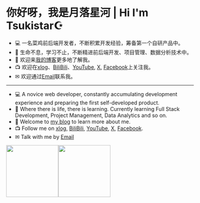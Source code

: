 # 你好呀，我是月落星河 | Hi I'm Tsukistar☪

- 💻 一名菜鸡前后端开发者，不断积累开发经验，筹备第一个自研产品中。
- 🌱 生命不息，学习不止，不断精进前后端开发、项目管理、数据分析技术中。
- 🔗 欢迎来<a href="https://www.tsukistar.fun" target="_blank" rel="noopener">我的博客</a>更多地了解我。
- 📺 欢迎在<a href="https://tsukistar.xlog.app" target="_blank" rel="noopener">xlog</a>、<a href="https://space.bilibili.com/10478887" target="_blank" rel="noopener">BiliBili</a>、<a href="https://www.youtube.com/channel/UCPkuyPJuuFL7UWue-qtqzFQ" target="_blank" rel="noopener">YouTube</a>, <a href="https://twitter.com/TsukistarCN" target="_blank" rel="noopener">X</a>, <a href="https://www.facebook.com/tsukistarCN" target="_blank" rel="noopener">Facebook</a>上关注我。
- ✉ 欢迎通过<a href="mailto:tsukistar@tsukistar.fun">Email</a>联系我。
---
- 💻 A novice web developer, constantly accumulating development experience and preparing the first self-developed product.
- 🌱 Where there is life, there is learning. Currently learning Full Stack Development, Project Management, Data Analytics and so on.
- 🔗 Welcome to <a href="https://www.tsukistar.fun" target="_blank" rel="noopener">my blog</a> to learn more about me.
- 📺 Follow me on <a href="https://tsukistar.xlog.app" target="_blank" rel="noopener">xlog</a>, <a href="https://space.bilibili.com/10478887" target="_blank" rel="noopener">BiliBili</a>, <a href="https://www.youtube.com/channel/UCPkuyPJuuFL7UWue-qtqzFQ" target="_blank" rel="noopener">YouTube</a>, <a href="https://twitter.com/TsukistarCN" target="_blank" rel="noopener">X</a>, <a href="https://www.facebook.com/tsukistarCN" target="_blank" rel="noopener">Facebook</a>.
- ✉ Talk with me by <a href="mailto:tsukistar@tsukistar.fun">Email</a>

<img align="" height="140px" src="https://github-readme-stats.vercel.app/api?username=Tsukistar&hide_title=true&hide_border=true&show_icons=true&line_height=21&bg_color=0,EC6C6C,FFD479,FFFC79,73FA79&theme=graywhite&locale=cn" /><img align="" height="140px" src="https://github-readme-stats.vercel.app/api/top-langs/?username=Tsukistar&hide_title=true&hide_border=true&layout=compact&bg_color=0,73FA79,73FDFF,D783FF&theme=graywhite&locale=cn" />
